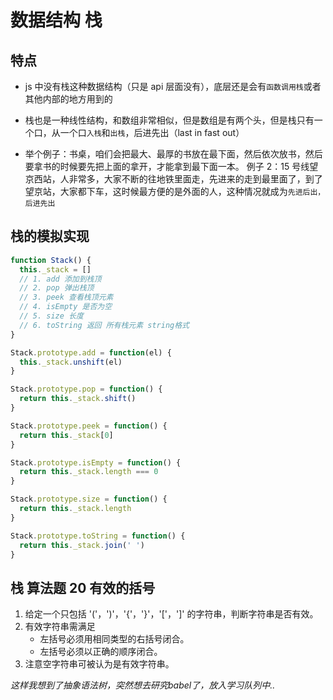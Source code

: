 # 数据结构 栈

## 特点

- js 中没有栈这种数据结构（只是 api 层面没有），底层还是会有`函数调用栈`或者其他内部的地方用到的
- 栈也是一种线性结构，和数组非常相似，但是数组是有两个头，但是栈只有一个口，从一个口`入栈`和`出栈`，后进先出（last in fast out）

- 举个例子：书桌，咱们会把最大、最厚的书放在最下面，然后依次放书，然后要拿书的时候要先把上面的拿开，才能拿到最下面一本。
  例子 2：15 号线望京西站，人非常多，大家不断的往地铁里面走，先进来的走到最里面了，到了望京站，大家都下车，这时候最方便的是外面的人，这种情况就成为`先进后出，后进先出`

## 栈的模拟实现

```js
function Stack() {
  this._stack = []
  // 1. add 添加到栈顶
  // 2. pop 弹出栈顶
  // 3. peek 查看栈顶元素
  // 4. isEmpty 是否为空
  // 5. size 长度
  // 6. toString 返回 所有栈元素 string格式
}

Stack.prototype.add = function(el) {
  this._stack.unshift(el)
}

Stack.prototype.pop = function() {
  return this._stack.shift()
}

Stack.prototype.peek = function() {
  return this._stack[0]
}

Stack.prototype.isEmpty = function() {
  return this._stack.length === 0
}

Stack.prototype.size = function() {
  return this._stack.length
}

Stack.prototype.toString = function() {
  return this._stack.join(' ')
}
```

## 栈 算法题 20 有效的括号

1. 给定一个只包括 '('，')'，'{'，'}'，'['，']' 的字符串，判断字符串是否有效。
2. 有效字符串需满足
   - 左括号必须用相同类型的右括号闭合。
   - 左括号必须以正确的顺序闭合。  
3. 注意空字符串可被认为是有效字符串。


*这样我想到了抽象语法树，突然想去研究babel了，放入学习队列中..*